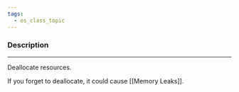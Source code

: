 ```yaml
---
tags:
  - os_class_topic
---
```

### Description
---
Deallocate resources.

If you forget to deallocate, it could cause [[Memory Leaks]].